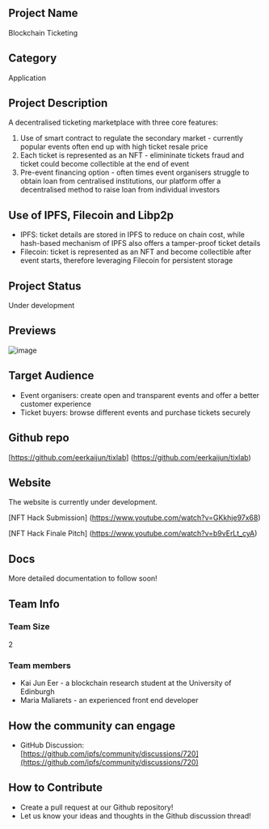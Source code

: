 ## Project Name <!-- Add your project name here with format "Project Name"-->

Blockchain Ticketing 

## Category 
<!--developer tooling, application, wallet, infrastructure, etc-->

Application

## Project Description
<!--Describe your project in a few sentences. -->

A decentralised ticketing marketplace with three core features:
1. Use of smart contract to regulate the secondary market - currently popular events often end up with high ticket resale price
2. Each ticket is represented as an NFT - elimininate tickets fraud and ticket could become collectible at the end of event
3. Pre-event financing option - often times event organisers struggle to obtain loan from centralised institutions, our platform offer a decentralised method to raise loan from individual investors

## Use of IPFS, Filecoin and Libp2p
<!-- Describe how your project uses any or all of these technologies, and why. -->

* IPFS: ticket details are stored in IPFS to reduce on chain cost, while hash-based mechanism of IPFS also offers a tamper-proof ticket details
* Filecoin: ticket is represented as an NFT and become collectible after event starts, therefore leveraging Filecoin for persistent storage

## Project Status
<!--brainstorming, fundraising, under development, beta, shipped, etc-->

Under development

## Previews
<!--Add some screenshots to give a preview of your product-->

![image](https://i.ibb.co/1b8Gcz1/tixlab.png)

## Target Audience
<!--Describe who will be your project's users-->

* Event organisers: create open and transparent events and offer a better customer experience
* Ticket buyers: browse different events and purchase tickets securely

## Github repo
<!--Attach a link to your GitHub repo - open source is required - please make sure your repo has a license file and is licensed using MIT open source license! -->

[https://github.com/eerkaijun/tixlab] (https://github.com/eerkaijun/tixlab)

## Website
<!--Link your website if available-->

The website is currently under development. 

<!--If you're applying for a Next Step grant, add the URL to your hackathon submission here also-->

[NFT Hack Submission] (https://www.youtube.com/watch?v=GKkhje97x68)

[NFT Hack Finale Pitch] (https://www.youtube.com/watch?v=b9vErLt_cyA)

## Docs
<!--Including a link to your project docs!-->

More detailed documentation to follow soon! 

## Team Info
<!-- Introduce your amazing team - how many team members are working on this project and who are they?-->

### Team Size  

2

### Team members  

* Kai Jun Eer - a blockchain research student at the University of Edinburgh
* Maria Maliarets - an experienced front end developer

## How the community can engage
* GitHub Discussion: [https://github.com/ipfs/community/discussions/720](https://github.com/ipfs/community/discussions/720)

## How to Contribute
<!--How can the community contribute to your project?-->

* Create a pull request at our Github repository! 
* Let us know your ideas and thoughts in the Github discussion thread! 
